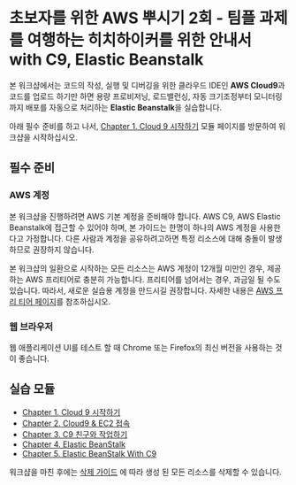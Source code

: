 # 초보자를 위한 AWS 뿌시기 2회 - 팀플 과제를 여행하는 히치하이커를 위한 안내서 with C9, Elastic Beanstalk
본 워크샵에서는 코드의 작성, 실행 및 디버깅을 위한 클라우드 IDE인
**AWS Cloud9**과 코드를 업로드 하기만 하면 용량 프로비저닝, 로드밸런싱, 자동 크기조정부터 모니터링까지 배포를 자동으로 처리하는 **Elastic Beanstalk**을 실습합니다.

아래 필수 준비를 하고 나서, [Chapter 1. Cloud 9 시작하기](1_c9-start/README.md) 모듈 페이지를 방문하여 워크샵을 시작하십시오.

## 필수 준비
### AWS 계정
본 워크샵을 진행하려면 AWS 기본 계정을 준비해야 합니다. AWS C9, AWS Elastic Beanstalk에 접근할 수 있어야 하며, 본 가이드는 한명이 하나의 AWS 계정을 사용한다고 가정합니다. 다른 사람과 계정을 공유하려고하면 특정 리소스에 대해 충돌이 발생하므로 권장하지 않습니다.

본 워크샵의 일환으로 시작하는 모든 리소스는 AWS 계정이 12개월 미만인 경우, 제공하는 AWS 프리티어로 충분히 가능합니다. 프리티어를 넘어서는 경우, 과금일 될 수도 있습니다. 따라서, 새로운 실습용 계정을 만드시길 권장합니다. 자세한 내용은 [AWS 프리 티어 페이지](https://aws.amazon.com/free/)를 참조하십시오.

### 웹 브라우저
웹 애플리케이션 UI를 테스트 할 때 Chrome 또는 Firefox의 최신 버전을 사용하는 것이 좋습니다.

## 실습 모듈
* [Chapter 1. Cloud 9 시작하기](1_c9-start/README.md)
* [Chapter 2. Cloud9 & EC2 접속](2_c9-ec2/README.md)
* [Chapter 3. C9 친구와 작업하기](3_c9withFriends/README.md)
* [Chapter 4. Elastic BeanStalk](4_eb/README.md)
* [Chapter 5. Elastic BeanStalk With C9](5_ebWithC9/README.md)

워크샵을 마친 후에는 [삭제 가이드](6_removeGuide/README.md) 에 따라 생성 된 모든 리소스를 삭제할 수 있습니다.
